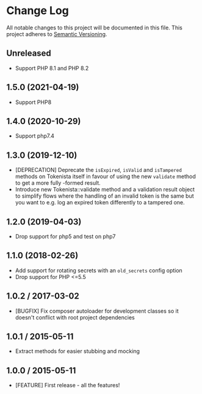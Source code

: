 # Change Log
All notable changes to this project will be documented in this file.
This project adheres to [Semantic Versioning](http://semver.org/).

## Unreleased

* Support PHP 8.1 and PHP 8.2

## 1.5.0 (2021-04-19)

* Support PHP8

## 1.4.0 (2020-10-29)

* Support php7.4

## 1.3.0 (2019-12-10)

* [DEPRECATION] Deprecate the `isExpired`, `isValid` and `isTampered` methods on 
  Tokenista itself in favour of using the new `validate` method to get a more fully
  -formed result.
* Introduce new Tokenista::validate method and a validation result object to simplify
  flows where the handling of an invalid token is the same but you want to e.g. log an
  expired token differently to a tampered one.

## 1.2.0 (2019-04-03)

* Drop support for php5 and test on php7

## 1.1.0 (2018-02-26)

* Add support for rotating secrets with an `old_secrets` config option
* Drop support for PHP <=5.5

## 1.0.2 / 2017-03-02

* [BUGFIX] Fix composer autoloader for development classes so it doesn't conflict
  with root project dependencies
  
## 1.0.1 / 2015-05-11

* Extract methods for easier stubbing and mocking

## 1.0.0 / 2015-05-11

* [FEATURE] First release - all the features!
